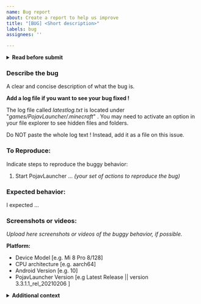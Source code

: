```yaml
---
name: Bug report
about: Create a report to help us improve
title: "[BUG] <Short description>"
labels: bug
assignees: ''

---
```


<!--
If you don't fill in this template, this issue will be marked as invalid and closed.
-->

<details> <summary><b>Read before submit</b></summary>
<br>
- Make sure there was not duplicated issues.<br>
- Make sure you have filled this issue template, or this will get rejected.
</details>

### Describe the bug
A clear and concise description of what the bug is.

**Add a log file if you want to see your bug fixed !**

The log file called *latestlog.txt* is located under "*games/PojavLauncher/.minecraft*" .
You may need to activate an option in your file explorer to see hidden files and folders.

Do NOT paste the whole log text ! Instead, add it as a file on this issue.

### To Reproduce:
Indicate steps to reproduce the buggy behavior:

1. Start PojavLauncher
... *(your set of actions to reproduce the bug)*

### Expected behavior:
I expected ...

### Screenshots or videos:
*Upload here screenshots or videos of the buggy behavior, if possible.*

**Platform:**
 - Device Model [e.g. Mi 8 Pro 8/128]
 - CPU architecture [e.g. aarch64] 
 - Android Version [e.g. 10]
 - PojavLauncher Version [e.g Latest Release || version 3.3.1.1_rel_20210206 ]


<details> <summary><b>Additional context</b></summary>
<br>
<pre>
Add any other context about the problem here.
</pre>
</details>
